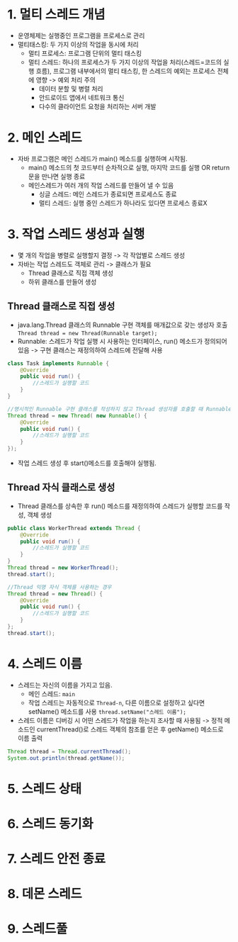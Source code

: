 # 1. 멀티 스레드 개념
- 운영체제는 실행중인 프로그램을 프로세스로 관리
- 멀티태스킹: 두 가지 이상의 작업을 동시에 처리
  - 멀티 프로세스: 프로그램 단위의 멀티 태스킹
  - 멀티 스레드: 하나의 프로세스가 두 가지 이상의 작업을 처리(스레드=코드의 실행 흐름), 프로그램 내부에서의 멀티 태스킹, 한 스레드의 예외는 프로세스 전체에 영향 -> 예외 처리 주의
    - 데이터 분할 및 병렬 처리
    - 안드로이드 앱에서 네트워크 통신
    - 다수의 클라이언트 요청을 처리하는 서버 개발
# 2. 메인 스레드
- 자바 프로그램은 메인 스레드가 main() 메소드를 실행하며 시작됨.
  - main() 메소드의 첫 코드부터 순차적으로 실행, 마지막 코드를 실행 OR return문을 만나면 실행 종료
  - 메인스레드가 여러 개의 작업 스레드를 만들어 낼 수 있음
    - 싱글 스레드: 메인 스레드가 종료되면 프로세스도 종료
    - 멀티 스레드: 실행 중인 스레드가 하나라도 있다면 프로세스 종료X
# 3. 작업 스레드 생성과 실행
- 몇 개의 작업을 병렬로 실행할지 결정 -> 각 작업별로 스레드 생성
- 자바는 작업 스레드도 객체로 관리 -> 클래스가 필요
  - Thread 클래스로 직접 객체 생성
  - 하위 클래스를 만들어 생성
## Thread 클래스로 직접 생성
- java.lang.Thread 클래스의 Runnable 구현 객체를 매개값으로 갖는 생성자 호출  
`Thread thread = new Thread(Runnable target);`
- Runnable: 스레드가 작업 실행 시 사용하는 인터페이스, run() 메소드가 정의되어 있음 -> 구현 클래스는 재정의하여 스레드에 전달해 사용
```java
class Task implements Runnable {
    @Override
    public void run() {
        //스레드가 실행할 코드
    }
}

//명시적인 Runnable 구현 클래스를 작성하지 않고 Thread 생성자를 호출할 때 Runnable 익명 구현 객체를 매개값으로 사용하는 방법
Thread thread = new Thread( new Runnable() {
    @Override
    public void run() {
        //스레드가 실행할 코드
    }
});
```
- 작업 스레드 생성 후 start()메소드를 호출해야 실행됨.
## Thread 자식 클래스로 생성
- Thread 클래스를 상속한 후 run() 메소드를 재정의하여 스레드가 실행할 코드를 작성, 객체 생성
```java
public class WorkerThread extends Thread {
    @Override
    public void run() {
        //스레드가 실행할 코드
    }
}
Thread thread = new WorkerThread();
thread.start();

//Thread 익명 자식 객체를 사용하는 경우
Thread thread = new Thread() {
    @Override
    public void run() {
        //스레드가 실행할 코드
    }
};
thread.start();
```
# 4. 스레드 이름
- 스레드는 자신의 이름을 가지고 있음. 
  - 메인 스레드: `main`
  - 작업 스레드는 자동적으로 `Thread-n`, 다른 이름으로 설정하고 싶다면 setName() 메소드를 사용
  `thread.setName("스레드 이름");`
- 스레드 이름은 디버깅 시 어떤 스레드가 작업을 하는지 조사할 때 사용됨 -> 정적 메소드인 currentThread()로 스레드 객체의 참조를 얻은 후 getName() 메소드로 이름 출력
```java
Thread thread = Thread.currentThread();
System.out.println(thread.getName());
```
# 5. 스레드 상태
# 6. 스레드 동기화
# 7. 스레드 안전 종료
# 8. 데몬 스레드
# 9. 스레드풀